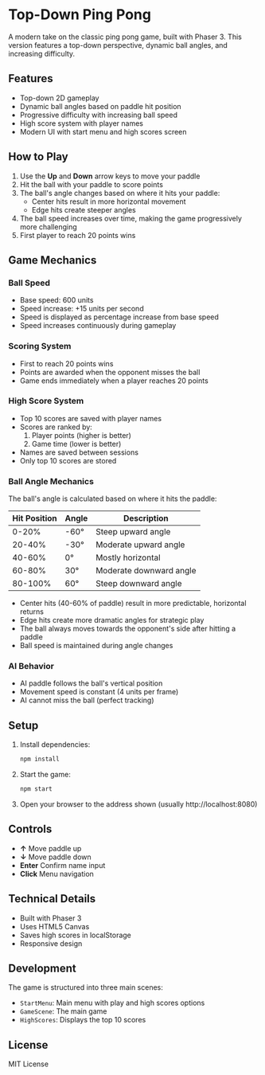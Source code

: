 # Top-Down Ping Pong

A modern take on the classic ping pong game, built with Phaser 3. This version features a top-down perspective, dynamic ball angles, and increasing difficulty.

## Features

- Top-down 2D gameplay
- Dynamic ball angles based on paddle hit position
- Progressive difficulty with increasing ball speed
- High score system with player names
- Modern UI with start menu and high scores screen

## How to Play

1. Use the **Up** and **Down** arrow keys to move your paddle
2. Hit the ball with your paddle to score points
3. The ball's angle changes based on where it hits your paddle:
   - Center hits result in more horizontal movement
   - Edge hits create steeper angles
4. The ball speed increases over time, making the game progressively more challenging
5. First player to reach 20 points wins

## Game Mechanics

### Ball Speed
- Base speed: 600 units
- Speed increase: +15 units per second
- Speed is displayed as percentage increase from base speed
- Speed increases continuously during gameplay

### Scoring System
- First to reach 20 points wins
- Points are awarded when the opponent misses the ball
- Game ends immediately when a player reaches 20 points

### High Score System
- Top 10 scores are saved with player names
- Scores are ranked by:
  1. Player points (higher is better)
  2. Game time (lower is better)
- Names are saved between sessions
- Only top 10 scores are stored

### Ball Angle Mechanics
The ball's angle is calculated based on where it hits the paddle:

| Hit Position | Angle | Description |
|--------------|-------|-------------|
| 0-20% | -60° | Steep upward angle |
| 20-40% | -30° | Moderate upward angle |
| 40-60% | 0° | Mostly horizontal |
| 60-80% | 30° | Moderate downward angle |
| 80-100% | 60° | Steep downward angle |

- Center hits (40-60% of paddle) result in more predictable, horizontal returns
- Edge hits create more dramatic angles for strategic play
- The ball always moves towards the opponent's side after hitting a paddle
- Ball speed is maintained during angle changes

### AI Behavior
- AI paddle follows the ball's vertical position
- Movement speed is constant (4 units per frame)
- AI cannot miss the ball (perfect tracking)

## Setup

1. Install dependencies:
   ```bash
   npm install
   ```

2. Start the game:
   ```bash
   npm start
   ```

3. Open your browser to the address shown (usually http://localhost:8080)

## Controls

- **↑** Move paddle up
- **↓** Move paddle down
- **Enter** Confirm name input
- **Click** Menu navigation

## Technical Details

- Built with Phaser 3
- Uses HTML5 Canvas
- Saves high scores in localStorage
- Responsive design

## Development

The game is structured into three main scenes:
- `StartMenu`: Main menu with play and high scores options
- `GameScene`: The main game
- `HighScores`: Displays the top 10 scores

## License

MIT License 